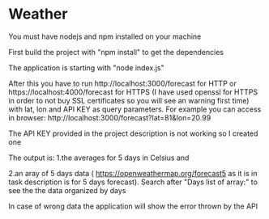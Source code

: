 # Weather
You must have nodejs and npm installed on your machine

First build the project with "npm install" to get the dependencies

The application is starting with "node index.js"

After this you have to run http://localhost:3000/forecast for HTTP or https://localhost:4000/forecast for HTTPS (I have used openssl for HTTPS in order to not buy SSL certificates so you will see an warning first time) with lat, lon and API KEY as query parameters.
For example you can access in browser: http://localhost:3000/forecast?lat=81&lon=20.99

The API KEY provided in the project description is not working so I created one

The output is:
1.the averages for 5 days in Celsius and 

2.an aray of 5 days data ( https://openweathermap.org/forecast5 as it is in task description is for 5 days forecast). Search after "Days list of array:" to see the the data organized by days

In case of wrong data the application will show the error thrown by the API
